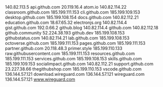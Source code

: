 140.82.113.5 api.github.com
20.119.16.4 atom.io
140.82.114.22 classroom.github.com
185.199.111.153 cli.github.com
185.199.109.153 desktop.github.com
185.199.108.154 docs.github.com
140.82.112.21 education.github.com
18.67.65.32 electronjs.org
140.82.114.4 gist.github.com
192.0.66.2 github.blog
140.82.114.4 github.com
140.82.112.18 github.community
52.224.38.193 github.dev
185.199.108.153 githubstatus.com
140.82.114.21 lab.github.com
185.199.108.153 octoverse.github.com
185.199.111.153 pages.github.com
185.199.111.153 partner.github.com
20.118.48.3 primer.style
185.199.110.133 raw.githubusercontent.com
185.199.111.153 resources.github.com
185.199.111.153 services.github.com
185.199.108.153 skills.github.com
185.199.109.153 socialimpact.github.com
140.82.112.21 support.github.com
23.227.38.66 thegithubshop.com
185.199.110.153 vscode.github.com
136.144.57.121 download.wireguard.com
136.144.57.121 wireguard.com
136.144.57.121 www.wireguard.com
